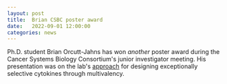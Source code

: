 ```yaml
---
layout: post
title:  Brian CSBC poster award
date:   2022-09-01 12:00:00
categories: news
---
```

Ph.D. student Brian Orcutt-Jahns has won *another* poster award during the Cancer Systems Biology Consortium's junior investigator meeting. His presentation was on the lab's [approach](https://www.biorxiv.org/content/10.1101/2021.07.03.451002v1) for designing exceptionally selective cytokines through multivalency.

